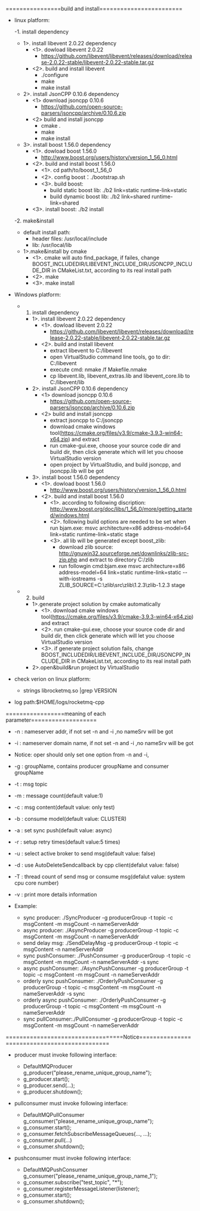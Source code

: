 ================build and install========================
- linux platform:

  -1. install dependency
	- 1>. install libevent 2.0.22 dependency
	  - <1>. dowload libevent 2.0.22
	    - https://github.com/libevent/libevent/releases/download/release-2.0.22-stable/libevent-2.0.22-stable.tar.gz
	  - <2>. build and install libevent
	    - ./configure
	    - make
	    - make install 
	- 2>. install JsonCPP 0.10.6 dependency
  	  - <1> download jsoncpp 0.10.6
	    - https://github.com/open-source-parsers/jsoncpp/archive/0.10.6.zip
	  - <2> build and install jsoncpp
	    - cmake .
	    - make
	    - make install
	- 3>. install boost 1.56.0 dependency
	  - <1>. dowload boost 1.56.0
	    - http://www.boost.org/users/history/version_1_56_0.html
	  - <2>. build and install boost 1.56.0
	    - <1>. cd path/to/boost_1_56_0
	    - <2>. config boost：./bootstrap.sh
	    - <3>. build boost:     
	      - build static boost lib: ./b2 link=static runtime-link=static
	      - build dynamic boost lib: ./b2 link=shared runtime-link=shared
	  - <3>. install boost: ./b2 install
    
  -2. make&install
  	- default install path:
		- header files: /usr/local/include
		- lib: /usr/local/lib
    - 1>.make&install by cmake	
        - <1>. cmake will auto find_package, if failes, change BOOST_INCLUDEDIR/LIBEVENT_INCLUDE_DIR/JSONCPP_INCLUDE_DIR in CMakeList.txt, according to its real install path
        - <2>. make
        - <3>. make install
	
- Windows platform:
  - 1. install dependency
    - 1>. install libevent 2.0.22 dependency
      - <1>. dowload libevent 2.0.22
        - https://github.com/libevent/libevent/releases/download/release-2.0.22-stable/libevent-2.0.22-stable.tar.gz
      - <2>. build and install libevent
        - extract libevent to C:/libevent 
        - open VirtualStudio command line tools, go to dir: C:/libevent
        - execute cmd: nmake /f Makefile.nmake
        - cp libevent.lib, libevent_extras.lib and libevent_core.lib to C:/libevent/lib
    - 2>. install JsonCPP 0.10.6 dependency
      - <1> download jsoncpp 0.10.6
        - https://github.com/open-source-parsers/jsoncpp/archive/0.10.6.zip
      - <2> build and install jsoncpp
        - extract jsoncpp to C:/jsoncpp
        - download cmake windows tool(https://cmake.org/files/v3.9/cmake-3.9.3-win64-x64.zip) and extract
        - run cmake-gui.exe, choose your source code dir and build dir, then click generate which will let you choose VirtualStudio version
        - open project by VirtualStudio, and build jsoncpp, and jsoncpp.lib will be got
    - 3>. install boost 1.56.0 dependency
      - <1>. dowload boost 1.56.0
        - http://www.boost.org/users/history/version_1_56_0.html
      - <2>. build and install boost 1.56.0
        - <1>. according to following discription: http://www.boost.org/doc/libs/1_56_0/more/getting_started/windows.html
        - <2>. following build options are needed to be set when run bjam.exe: msvc architecture=x86 address-model=64 link=static runtime-link=static stage
        - <3>. all lib will be generated except boost_zlib:
          - download zlib source: http://gnuwin32.sourceforge.net/downlinks/zlib-src-zip.php and extract to directory C:/zlib
          - run followgin cmd:bjam.exe msvc architecture=x86 address-model=64 link=static runtime-link=static --with-iostreams -s ZLIB_SOURCE=C:\zlib\src\zlib\1.2.3\zlib-1.2.3 stage

  - 2. build
    - 1>.generate project solution by cmake automatically
        - <1>. download cmake windows tool(https://cmake.org/files/v3.9/cmake-3.9.3-win64-x64.zip) and extract
        - <2>. run cmake-gui.exe, choose your source code dir and build dir, then click generate which will let you choose VirtualStudio version
        - <3>. if generate project solution fails, change BOOST_INCLUDEDIR/LIBEVENT_INCLUDE_DIR/JSONCPP_INCLUDE_DIR in CMakeList.txt, according to its real install path
    - 2>.open&build&run project by VirtualStudio


- check verion on linux platform:
  - strings librocketmq.so |grep VERSION

- log path:$HOME/logs/rocketmq-cpp

=================meaning of each parameter===================
- -n	: nameserver addr, if not set -n and -i ,no nameSrv will be got
- -i	: nameserver domain name,  if not set -n and -i ,no nameSrv will be got
- Notice: oper should only set one option from -n and -i, 
- -g	: groupName, contains producer groupName and consumer groupName
- -t	: msg topic
- -m	: message count(default value:1)
- -c 	: msg content(default value: only test)
- -b	: consume model(default value: CLUSTER)
- -a	: set sync push(default value: async)
- -r	: setup retry times(default value:5 times)
- -u	: select active broker to send msg(default value: false)
- -d	: use AutoDeleteSendcallback by cpp client(defalut value: false)
- -T	: thread count of send msg or consume msg(defalut value: system cpu core number)
- -v 	: print more details information

- Example:
  - sync producer: ./SyncProducer -g producerGroup -t topic -c msgContent -m msgCount -n nameServerAddr
  - async producer: ./AsyncProducer  -g producerGroup -t topic -c msgContent -m msgCount -n nameServerAddr 
  - send delay msg: ./SendDelayMsg  -g producerGroup -t topic -c msgContent -n nameServerAddr
  - sync pushConsumer: ./PushConsumer  -g producerGroup -t topic -c msgContent -m msgCount -n nameServerAddr -s sync
  - async pushConsumer: ./AsyncPushConsumer  -g producerGroup -t topic -c msgContent -m msgCount -n nameServerAddr
  - orderly sync pushConsumer:  ./OrderlyPushConsumer -g producerGroup -t topic -c msgContent -m msgCount -n nameServerAddr -s sync
  - orderly async pushConsumer: ./OrderlyPushConsumer -g producerGroup -t topic -c msgContent -m msgCount -n nameServerAddr
  - sync pullConsumer:./PullConsumer  -g producerGroup -t topic -c msgContent -m msgCount -n nameServerAddr 

==================================Notice=============================================
- producer must invoke following interface:
  - DefaultMQProducer g_producer("please_rename_unique_group_name");
  - g_producer.start();
  - g_producer.send(...);
  - g_producer.shutdown();

- pullconsumer must invoke following interface:
  - DefaultMQPullConsumer     g_consumer("please_rename_unique_group_name");
  - g_consumer.start();
  - g_consumer.fetchSubscribeMessageQueues(..., ...);
  - g_consumer.pull(...)
  - g_consumer.shutdown();

- pushconsumer must invoke following interface:
  - DefaultMQPushConsumer g_consumer("please_rename_unique_group_name_1");
  - g_consumer.subscribe("test_topic", "*");
  - g_consumer.registerMessageListener(listener);
  - g_consumer.start();
  - g_consumer.shutdown();

